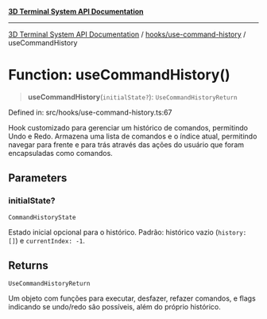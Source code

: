 [**3D Terminal System API Documentation**](../../../README.md)

***

[3D Terminal System API Documentation](../../../README.md) / [hooks/use-command-history](../README.md) / useCommandHistory

# Function: useCommandHistory()

> **useCommandHistory**(`initialState?`): `UseCommandHistoryReturn`

Defined in: src/hooks/use-command-history.ts:67

Hook customizado para gerenciar um histórico de comandos, permitindo Undo e Redo.
Armazena uma lista de comandos e o índice atual, permitindo navegar para frente e para trás
através das ações do usuário que foram encapsuladas como comandos.

## Parameters

### initialState?

`CommandHistoryState`

Estado inicial opcional para o histórico.
                                            Padrão: histórico vazio (`history: []`) e `currentIndex: -1`.

## Returns

`UseCommandHistoryReturn`

Um objeto com funções para executar, desfazer, refazer comandos,
e flags indicando se undo/redo são possíveis, além do próprio histórico.
